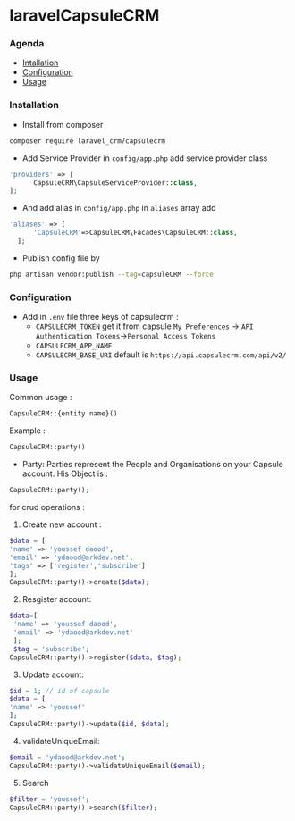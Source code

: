 # laravelCapsuleCRM
### Agenda
  * [Intallation]()
  * [Configuration]()
  * [Usage]()
### Installation 
   * Install from composer 
   ````bash 
   composer require laravel_crm/capsulecrm
   ````
   * Add Service Provider in ```config/app.php```  add service provider class
   ```php 
   'providers' => [
         CapsuleCRM\CapsuleServiceProvider::class,
   ];
   ``` 
   * And add alias in ```config/app.php``` in ```aliases``` array add 
   ```php
   'aliases' => [
         'CapsuleCRM'=>CapsuleCRM\Facades\CapsuleCRM::class,
     ];
   ```
   * Publish config file by 
   ```bash
   php artisan vendor:publish --tag=capsuleCRM --force
   ```
### Configuration
   * Add in ```.env``` file three keys of capsulecrm :
        * ```CAPSULECRM_TOKEN``` get it from capsule ```My Preferences``` -> ```API Authentication Tokens```->```Personal Access Tokens```
        * ```CAPSULECRM_APP_NAME```
        * ```CAPSULECRM_BASE_URI``` default is ```https://api.capsulecrm.com/api/v2/```      
### Usage
Common usage :
```php
CapsuleCRM::{entity name}()
````
Example :
```php 
CapsuleCRM::party()
```
   * Party:
   Parties represent the People and Organisations on your Capsule account.
   His Object is :
   ```php
   CapsuleCRM::party();
   ```
   for crud operations :
   
   1. Create new account :
   ```php 
   $data = [
   'name' => 'youssef daood',
   'email' => 'ydaood@arkdev.net',
   'tags' => ['register','subscribe']
   ];
   CapsuleCRM::party()->create($data);
   ```
   
   2. Resgister account:
  ```php
  $data=[
   'name' => 'youssef daood',
   'email' => 'ydaood@arkdev.net'
   ];
   $tag = 'subscribe';
  CapsuleCRM::party()->register($data, $tag);
  ```
  3. Update account:
  ```php
  $id = 1; // id of capsule
  $data = [
  'name' => 'youssef'
  ];
  CapsuleCRM::party()->update($id, $data);
  ```
  4. validateUniqueEmail:
  ```php  
  $email = 'ydaood@arkdev.net';
  CapsuleCRM::party()->validateUniqueEmail($email);
  ``` 
  5. Search
  ```php  
  $filter = 'youssef';
  CapsuleCRM::party()->search($filter);
  ``` 
   

